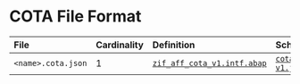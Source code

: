 # COTA File Format

File | Cardinality | Definition | Schema | Example
:--- | :---  | :--- | :--- | :---
`<name>.cota.json` | 1 | [`zif_aff_cota_v1.intf.abap`](./type/zif_aff_cota_v1.intf.abap) | [`cota-v1.json`](./cota-v1.json) |
